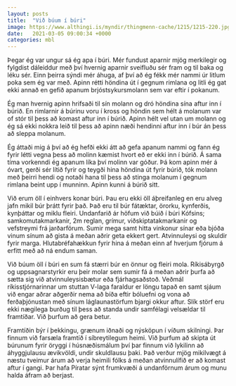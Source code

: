 ```yaml
---
layout: posts
title:  "Við búum í búri"
image: https://www.althingi.is/myndir/thingmenn-cache/1215/1215-220.jpg
date:   2021-03-05 09:00:34 +0000
categories: mbl
---
```

Þegar ég var ungur sá ég apa í búri. Mér fundust aparnir mjög merkilegir og fylgdist dáleiddur með því hvernig aparnir sveifluðu sér fram og til baka og léku sér. Einn þeirra sýndi mér áhuga, af því að ég fékk mér nammi úr litlum poka sem ég var með. Apinn rétti höndina út í gegnum rimlana og litli ég gat ekki annað en gefið apanum brjóstsykursmolann sem var eftir í pokanum. 

Ég man hvernig apinn hrifsaði til sín molann og dró höndina sína aftur inn í búrið. En rimlarnir á búrinu voru í kross og höndin sem hélt á molanum var of stór til þess að komast aftur inn í búrið. Apinn hélt vel utan um molann og ég sá ekki nokkra leið til þess að apinn næði hendinni aftur inn í búr án þess að sleppa molanum. 

Ég áttaði mig á því að ég hefði ekki átt að gefa apanum nammi og fann ég fyrir létti vegna þess að molinn kæmist hvort eð er ekki inn í búrið. Á sama tíma vorkenndi ég apanum líka því molinn var góður. Þá kom apinn mér á óvart, gerði sér lítið fyrir og teygði hina höndina út fyrir búrið, tók molann með þeirri hendi og notaði hana til þess að stinga molanum í gegnum rimlana beint upp í munninn. Apinn kunni á búrið sitt. 

Við erum öll í einhvers konar búri. Þau eru ekki öll áþreifanleg en eru alveg jafn mikil búr þrátt fyrir það. Það eru til búr fátæktar, örorku, kynferðis, kynþáttar og miklu fleiri. Undanfarið ár höfum við búið í búri Kófsins; samkomutakmarkanir, 2m reglan, grímur, viðskiptatakmarkanir og vefstreymi frá jarðarförum. Sumir mega samt hitta vinkonur sínar eða bjóða vinum sínum að gista á meðan aðrir geta ekkert gert. Atvinnuleysi og skuldir fyrir marga. Hlutabréfahækkun fyrir hina á meðan einn af hverjum fjórum á erfitt með að ná endum saman. 

Við búum öll í búri en sum fá stærri búr en önnur og fleiri mola. Ríkisábyrgð og uppsagnarstyrkir eru þeir molar sem sumir fá á meðan aðrir þurfa að sætta sig við atvinnuleysisbætur eða fjárhagsaðstoð. Veðmál ríkisstjórnarinnar um stuttan V-laga faraldur er löngu tapað en samt sjáum við engar aðrar aðgerðir nema að bíða eftir bóluefni og vona að ferðaþjónustan með sínum láglaunastörfum bjargi okkur aftur. Slík störf eru ekki nægilega burðug til þess að standa undir samfélagi velsældar til framtíðar. Við þurfum að gera betur.

Framtíðin býr í þekkingu, grænum iðnaði og nýsköpun í víðum skilningi. Þar finnum við farsæla framtíð í síbreytilegum heimi. Við þurfum að skipta út búrunum fyrir öryggi í húsnæðismálum því þar finnum við lykilinn að áhyggjulausu ævikvöldi, undir skuldlausu þaki. Það verður mjög mikilvægt á næstu tveimur árum að verja heimili fólks á meðan atvinnulífið er að komast aftur í gangi. Þar hafa Píratar sýnt frumkvæði á undanförnum árum og munu halda áfram að berjast.
